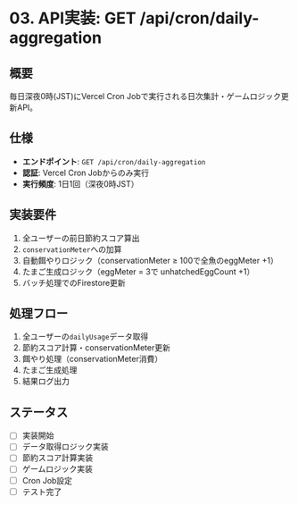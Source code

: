 # 03. API実装: GET /api/cron/daily-aggregation

## 概要
毎日深夜0時(JST)にVercel Cron Jobで実行される日次集計・ゲームロジック更新API。

## 仕様
- **エンドポイント**: `GET /api/cron/daily-aggregation`
- **認証**: Vercel Cron Jobからのみ実行
- **実行頻度**: 1日1回（深夜0時JST）

## 実装要件
1. 全ユーザーの前日節約スコア算出
2. `conservationMeter`への加算
3. 自動餌やりロジック（conservationMeter ≥ 100で全魚のeggMeter +1）
4. たまご生成ロジック（eggMeter = 3で unhatchedEggCount +1）
5. バッチ処理でのFirestore更新

## 処理フロー
1. 全ユーザーの`dailyUsage`データ取得
2. 節約スコア計算・conservationMeter更新
3. 餌やり処理（conservationMeter消費）
4. たまご生成処理
5. 結果ログ出力

## ステータス
- [ ] 実装開始
- [ ] データ取得ロジック実装
- [ ] 節約スコア計算実装
- [ ] ゲームロジック実装
- [ ] Cron Job設定
- [ ] テスト完了